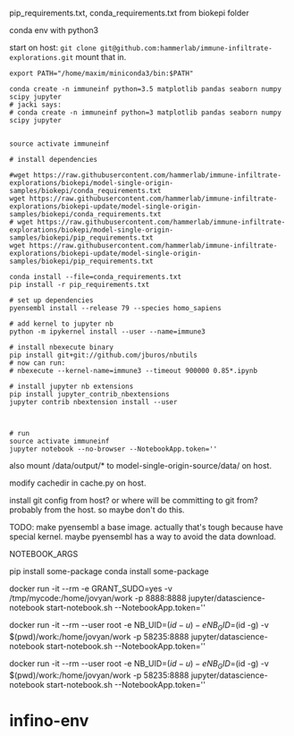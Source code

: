 pip_requirements.txt, conda_requirements.txt from biokepi folder


conda env with python3


start on host:
`git clone git@github.com:hammerlab/immune-infiltrate-explorations.git`
mount that in.

```
export PATH="/home/maxim/miniconda3/bin:$PATH"

conda create -n immuneinf python=3.5 matplotlib pandas seaborn numpy scipy jupyter
# jacki says:
# conda create -n immuneinf python=3 matplotlib pandas seaborn numpy scipy jupyter


source activate immuneinf 

# install dependencies

#wget https://raw.githubusercontent.com/hammerlab/immune-infiltrate-explorations/biokepi/model-single-origin-samples/biokepi/conda_requirements.txt
wget https://raw.githubusercontent.com/hammerlab/immune-infiltrate-explorations/biokepi-update/model-single-origin-samples/biokepi/conda_requirements.txt
# wget https://raw.githubusercontent.com/hammerlab/immune-infiltrate-explorations/biokepi/model-single-origin-samples/biokepi/pip_requirements.txt
wget https://raw.githubusercontent.com/hammerlab/immune-infiltrate-explorations/biokepi-update/model-single-origin-samples/biokepi/pip_requirements.txt

conda install --file=conda_requirements.txt
pip install -r pip_requirements.txt

# set up dependencies
pyensembl install --release 79 --species homo_sapiens

# add kernel to jupyter nb
python -m ipykernel install --user --name=immune3

# install nbexecute binary
pip install git+git://github.com/jburos/nbutils
# now can run:
# nbexecute --kernel-name=immune3 --timeout 900000 0.85*.ipynb

# install jupyter nb extensions
pip install jupyter_contrib_nbextensions
jupyter contrib nbextension install --user



# run 
source activate immuneinf
jupyter notebook --no-browser --NotebookApp.token=''

```


also mount /data/output/* to model-single-origin-source/data/ on host.

modify cachedir in cache.py on host.


install git config from host? or where will be committing to git from? probably from the host. so maybe don't do this.

TODO: make pyensembl a base image. actually that's tough because have special kernel. maybe pyensembl has a way to avoid the data download.


NOTEBOOK_ARGS

pip install some-package
conda install some-package

docker run -it --rm -e GRANT_SUDO=yes -v /tmp/mycode:/home/jovyan/work -p 8888:8888 jupyter/datascience-notebook start-notebook.sh --NotebookApp.token=''

docker run -it --rm --user root -e NB_UID=$(id -u) -e NB_GID=$(id -g) -v $(pwd)/work:/home/jovyan/work -p 58235:8888 jupyter/datascience-notebook start-notebook.sh --NotebookApp.token=''





docker run -it --rm --user root -e NB_UID=$(id -u) -e NB_GID=$(id -g) -v $(pwd)/work:/home/jovyan/work -p 58235:8888 jupyter/datascience-notebook start-notebook.sh --NotebookApp.token=''


# infino-env
